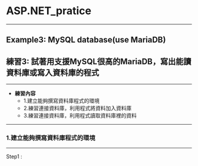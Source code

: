 # ASP.NET_pratice

***
## Example3: MySQL database(use MariaDB)
## 練習3: 試著用支援MySQL很高的MariaDB，寫出能讀資料庫或寫入資料庫的程式
***

* **練習內容**
  * 1.建立能夠撰寫資料庫程式的環境
  * 2.練習連接資料庫，利用程式將資料加入資料庫
  * 3.練習連接資料庫，利用程式讀取資料庫裡的資料


***
### 1.建立能夠撰寫資料庫程式的環境
***

Step1 :



